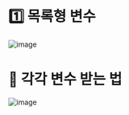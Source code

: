 # 1️⃣ 목록형 변수

![image](https://github.com/myunzzhang/sass/assets/129017008/f797b91a-97bb-4f1b-a556-28a0311314ec)


# 🦖 각각 변수 받는 법

![image](https://github.com/myunzzhang/sass/assets/129017008/684a649d-d8d2-48b9-8341-c50b7195ae45)

